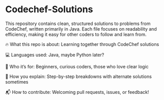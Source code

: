 # Codechef-Solutions
This repository contains clean, structured solutions to problems from CodeChef, written primarily in Java. Each file focuses on readability and efficiency, making it easy for other coders to follow and learn from.

🔥 What this repo is about: Learning together through CodeChef solutions

💻 Languages used: Java, maybe Python later?

🌱 Who it’s for: Beginners, curious coders, those who love clear logic

🧠 How you explain: Step-by-step breakdowns with alternate solutions sometimes

📬 How to contribute: Welcoming pull requests, issues, or feedback!

